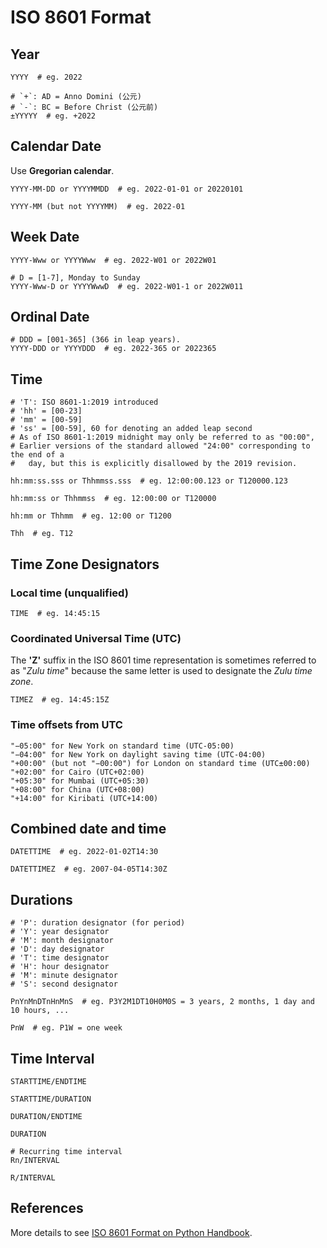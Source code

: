 # ISO 8601 Format

## Year

```plaintext
YYYY  # eg. 2022

# `+`: AD = Anno Domini (公元)
# `-`: BC = Before Christ (公元前)
±YYYYY  # eg. +2022
```

## Calendar Date

Use **Gregorian calendar**.

```plaintext
YYYY-MM-DD or YYYYMMDD  # eg. 2022-01-01 or 20220101

YYYY-MM (but not YYYYMM)  # eg. 2022-01
```

## Week Date

```plaintext
YYYY-Www or YYYYWww  # eg. 2022-W01 or 2022W01

# D = [1-7], Monday to Sunday
YYYY-Www-D or YYYYWwwD  # eg. 2022-W01-1 or 2022W011
```

## Ordinal Date

```plaintext
# DDD = [001-365] (366 in leap years).
YYYY-DDD or YYYYDDD  # eg. 2022-365 or 2022365
```

## Time

```plaintext
# 'T': ISO 8601-1:2019 introduced
# 'hh' = [00-23]
# 'mm' = [00-59]
# 'ss' = [00-59], 60 for denoting an added leap second
# As of ISO 8601-1:2019 midnight may only be referred to as "00:00",
# Earlier versions of the standard allowed "24:00" corresponding to the end of a
#   day, but this is explicitly disallowed by the 2019 revision.

hh:mm:ss.sss or Thhmmss.sss  # eg. 12:00:00.123 or T120000.123

hh:mm:ss or Thhmmss  # eg. 12:00:00 or T120000

hh:mm or Thhmm  # eg. 12:00 or T1200

Thh  # eg. T12
```

## Time Zone Designators

### Local time (unqualified)

```plaintext
TIME  # eg. 14:45:15
```

### Coordinated Universal Time (UTC)

The **'Z'** suffix in the ISO 8601 time representation is sometimes referred to as
"*Zulu time*" because the same letter is used to designate the *Zulu time zone*.

```plaintext
TIMEZ  # eg. 14:45:15Z
```

### Time offsets from UTC

```plaintext
"−05:00" for New York on standard time (UTC-05:00)
"−04:00" for New York on daylight saving time (UTC-04:00)
"+00:00" (but not "−00:00") for London on standard time (UTC±00:00)
"+02:00" for Cairo (UTC+02:00)
"+05:30" for Mumbai (UTC+05:30)
"+08:00" for China (UTC+08:00)
"+14:00" for Kiribati (UTC+14:00)
```

## Combined date and time

```plaintext
DATETTIME  # eg. 2022-01-02T14:30

DATETTIMEZ  # eg. 2007-04-05T14:30Z
```

## Durations

```plaintext
# 'P': duration designator (for period)
# 'Y': year designator
# 'M': month designator
# 'D': day designator
# 'T': time designator
# 'H': hour designator
# 'M': minute designator
# 'S': second designator

PnYnMnDTnHnMnS  # eg. P3Y2M1DT10H0M0S = 3 years, 2 months, 1 day and 10 hours, ...

PnW  # eg. P1W = one week
```

## Time Interval

```plaintext
STARTTIME/ENDTIME

STARTTIME/DURATION

DURATION/ENDTIME

DURATION

# Recurring time interval
Rn/INTERVAL

R/INTERVAL
```

## References

More details to see [ISO 8601 Format on Python Handbook](https://leven-cn.github.io/python-handbook/recipes/core/iso_8601_fmt).
